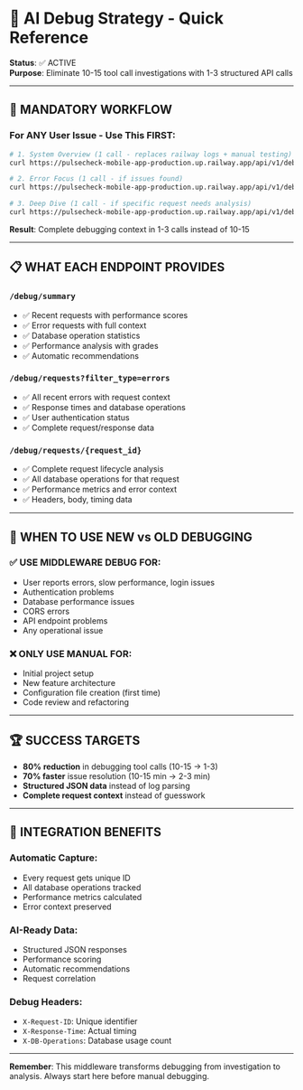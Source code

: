 # 🚀 AI Debug Strategy - Quick Reference

**Status**: ✅ ACTIVE  
**Purpose**: Eliminate 10-15 tool call investigations with 1-3 structured API calls

---

## 🎯 **MANDATORY WORKFLOW**

### **For ANY User Issue - Use This FIRST:**

```bash
# 1. System Overview (1 call - replaces railway logs + manual testing)
curl https://pulsecheck-mobile-app-production.up.railway.app/api/v1/debug/summary

# 2. Error Focus (1 call - if issues found)
curl https://pulsecheck-mobile-app-production.up.railway.app/api/v1/debug/requests?filter_type=errors

# 3. Deep Dive (1 call - if specific request needs analysis)
curl https://pulsecheck-mobile-app-production.up.railway.app/api/v1/debug/requests/{request_id}
```

**Result**: Complete debugging context in 1-3 calls instead of 10-15

---

## 📋 **WHAT EACH ENDPOINT PROVIDES**

### `/debug/summary`
- ✅ Recent requests with performance scores
- ✅ Error requests with full context
- ✅ Database operation statistics  
- ✅ Performance analysis with grades
- ✅ Automatic recommendations

### `/debug/requests?filter_type=errors`
- ✅ All recent errors with request context
- ✅ Response times and database operations
- ✅ User authentication status
- ✅ Complete request/response data

### `/debug/requests/{request_id}`
- ✅ Complete request lifecycle analysis
- ✅ All database operations for that request
- ✅ Performance metrics and error context
- ✅ Headers, body, timing data

---

## 🚨 **WHEN TO USE NEW vs OLD DEBUGGING**

### ✅ **USE MIDDLEWARE DEBUG FOR:**
- User reports errors, slow performance, login issues
- Authentication problems
- Database performance issues
- CORS errors  
- API endpoint problems
- Any operational issue

### ❌ **ONLY USE MANUAL FOR:**
- Initial project setup
- New feature architecture
- Configuration file creation (first time)
- Code review and refactoring

---

## 🏆 **SUCCESS TARGETS**

- **80% reduction** in debugging tool calls (10-15 → 1-3)
- **70% faster** issue resolution (10-15 min → 2-3 min)  
- **Structured JSON data** instead of log parsing
- **Complete request context** instead of guesswork

---

## 🔧 **INTEGRATION BENEFITS**

### **Automatic Capture:**
- Every request gets unique ID
- All database operations tracked
- Performance metrics calculated
- Error context preserved

### **AI-Ready Data:**
- Structured JSON responses
- Performance scoring
- Automatic recommendations
- Request correlation

### **Debug Headers:**
- `X-Request-ID`: Unique identifier
- `X-Response-Time`: Actual timing
- `X-DB-Operations`: Database usage count

---

**Remember**: This middleware transforms debugging from investigation to analysis. Always start here before manual debugging. 